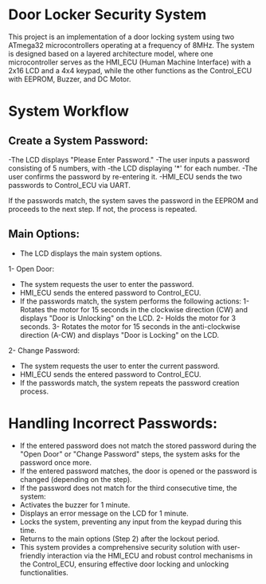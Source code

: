 # Door Locker Security System

This project is an implementation of a door locking system using two ATmega32 microcontrollers operating at a frequency of 8MHz. The system is designed based on a layered architecture model, where one microcontroller serves as the HMI_ECU (Human Machine Interface) with a 2x16 LCD and a 4x4 keypad, while the other functions as the Control_ECU with EEPROM, Buzzer, and DC Motor.

# System Workflow

## Create a System Password:

-The LCD displays "Please Enter Password."
-The user inputs a password consisting of 5 numbers, with -the LCD displaying '\*' for each number.
-The user confirms the password by re-entering it.
-HMI_ECU sends the two passwords to Control_ECU via UART.

If the passwords match, the system saves the password in the EEPROM and proceeds to the next step. If not, the process is repeated.

## Main Options:

- The LCD displays the main system options.

1- Open Door:

- The system requests the user to enter the password.
- HMI_ECU sends the entered password to Control_ECU.
- If the passwords match, the system performs the following actions:
  1- Rotates the motor for 15 seconds in the clockwise direction (CW) and displays "Door is Unlocking" on the LCD.
  2- Holds the motor for 3 seconds.
  3- Rotates the motor for 15 seconds in the anti-clockwise direction (A-CW) and displays "Door is Locking" on the LCD.

2- Change Password:

- The system requests the user to enter the current password.
- HMI_ECU sends the entered password to Control_ECU.
- If the passwords match, the system repeats the password creation process.

# Handling Incorrect Passwords:

- If the entered password does not match the stored password during the "Open Door" or "Change Password" steps, the system asks for the password once more.
- If the entered password matches, the door is opened or the password is changed (depending on the step).
- If the password does not match for the third consecutive time, the system:
- Activates the buzzer for 1 minute.
- Displays an error message on the LCD for 1 minute.
- Locks the system, preventing any input from the keypad during this time.
- Returns to the main options (Step 2) after the lockout period.
- This system provides a comprehensive security solution with user-friendly interaction via the HMI_ECU and robust control mechanisms in the Control_ECU, ensuring effective door locking and unlocking functionalities.
